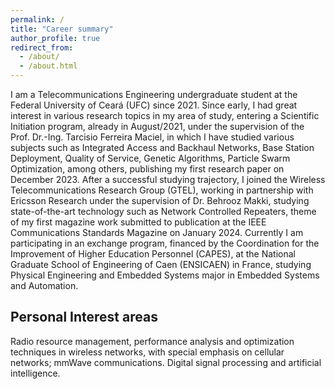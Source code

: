 ```yaml
---
permalink: /
title: "Career summary"
author_profile: true
redirect_from: 
  - /about/
  - /about.html
---
```


I am a Telecommunications Engineering undergraduate student at the Federal University of Ceará (UFC) since 2021.
Since early, I had great interest in various research topics in my area of study, entering a Scientific Initiation program, already in August/2021, under the supervision of the Prof. Dr.-Ing. Tarcisio Ferreira Maciel, in which I have studied various subjects such as Integrated Access and Backhaul Networks, Base Station Deployment, Quality of Service, Genetic Algorithms, Particle Swarm Optimization, among others, publishing my first research paper on December 2023.
After a successful studying trajectory, I joined the Wireless Telecommunications Research Group (GTEL), working in partnership with Ericsson Research under the supervision of Dr. Behrooz Makki, studying state-of-the-art technology such as Network Controlled Repeaters, theme of my first magazine work submitted to publication at the IEEE Communications Standards Magazine on January 2024.
Currently I am participating in an exchange program, financed by the Coordination for the Improvement of Higher Education Personnel (CAPES), at the National Graduate School of Engineering of Caen (ENSICAEN) in France, studying Physical Engineering and Embedded Systems major in Embedded Systems and Automation.

Personal Interest areas
------

Radio resource management, performance analysis and optimization techniques in wireless networks, with special emphasis on cellular networks; mmWave communications. Digital signal processing and artificial intelligence.
